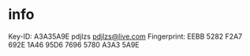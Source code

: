# info

Key-ID: A3A35A9E  pdjlzs <pdjlzs@live.com>  Fingerprint: EEBB 5282 F2A7 692E 1A46  95D6 7696 5780 A3A3 5A9E
